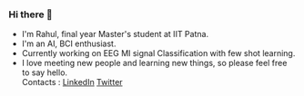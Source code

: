 ### Hi there 👋

* I'm Rahul, final year Master's student at IIT Patna.    
* I'm an AI, BCI enthusiast.  
* Currently working on EEG MI signal Classification with few shot learning.   
* I love meeting new people and learning new things, so please feel free to say hello.  
  Contacts : [LinkedIn]('https://www.linkedin.com/in/rahulnkumar/')  [Twitter]('https://twitter.com/Rahulku75398808')


<!--
**RahulnKumar/RahulnKumar** is a ✨ _special_ ✨ repository because its `README.md` (this file) appears on your GitHub profile.

Here are some ideas to get you started:

- 🔭 I’m currently working on ...
- 🌱 I’m currently learning ...
- 👯 I’m looking to collaborate on ...
- 🤔 I’m looking for help with ...
- 💬 Ask me about ...
- 📫 How to reach me: ...
- 😄 Pronouns: ...
- ⚡ Fun fact: ...
-->
